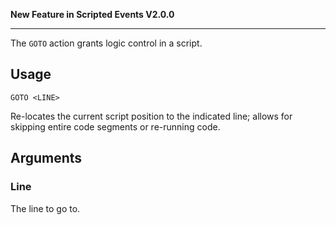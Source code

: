 **New Feature in Scripted Events V2.0.0**
***
The `GOTO` action grants logic control in a script.

## Usage
```
GOTO <LINE>
```
Re-locates the current script position to the indicated line; allows for skipping entire code segments or re-running code.

## Arguments
### Line
The line to go to.